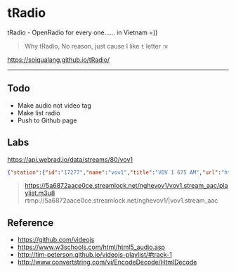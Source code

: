 # tRadio
tRadio - OpenRadio for every one...... in Vietnam =))

> Why tRadio, No reason, just cause I like `t` letter :v

https://soiqualang.github.io/tRadio/

***

## Todo
* Make audio not video tag
* Make list radio
* Push to Github page


## Labs

https://api.webrad.io/data/streams/80/vov1

```json
{"station":{"id":"17277","name":"vov1","title":"VOV 1 675 AM","url":"http:\/\/vov1.vov.vn\/","usePopup":false},"streams":[{"id":206289,"isContainer":true,"mediaType":"HTML","mime":"text\/html","posX":192,"posY":242,"url":"http:\/\/vov1.vov.vn\/"},{"id":333929,"isContainer":true,"mediaType":"HLS","mime":"application\/x-mpegURL","posX":0,"posY":0,"url":"https:\/\/5a6872aace0ce.streamlock.net\/nghevov1\/vov1.stream_aac\/playlist.m3u8"},{"id":335958,"isContainer":true,"mediaType":"Flash","mime":"audio\/mp4","posX":0,"posY":0,"url":"rtmp:\/\/5a6872aace0ce.streamlock.net\/nghevov1\/|vov1.stream_aac"}]}
```

> https://5a6872aace0ce.streamlock.net/nghevov1/vov1.stream_aac/playlist.m3u8
> rtmp://5a6872aace0ce.streamlock.net/nghevov1/|vov1.stream_aac

## Reference
* https://github.com/videojs
* https://www.w3schools.com/html/html5_audio.asp
* http://tim-peterson.github.io/videojs-playlist/#track-1
* http://www.convertstring.com/vi/EncodeDecode/HtmlDecode